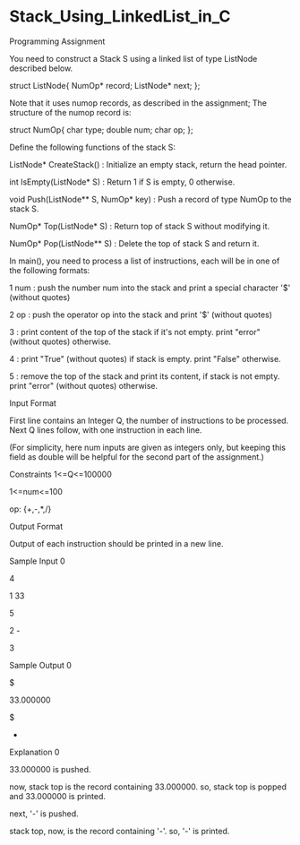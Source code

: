 # Stack_Using_LinkedList_in_C
Programming Assignment

You need to construct a Stack S using a linked list of type ListNode described below.

struct ListNode{
    NumOp* record;
    ListNode* next;
};

Note that it uses numop records, as described in the assignment; The structure of the numop record is:

struct NumOp{
    char type;
    double num;
    char op;
};

Define the following functions of the stack S:

ListNode* CreateStack() : Initialize an empty stack, return the head pointer.

int IsEmpty(ListNode* S) : Return 1 if S is empty, 0 otherwise.

void Push(ListNode** S, NumOp* key) : Push a record of type NumOp to the stack S.

NumOp* Top(ListNode* S) : Return top of stack S without modifying it.

NumOp* Pop(ListNode** S) : Delete the top of stack S and return it.

In main(), you need to process a list of instructions, each will be in one of the following formats:

1 num : push the number num into the stack and print a special character '$' (without quotes)

2 op : push the operator op into the stack and print '$' (without quotes)

3 : print content of the top of the stack if it's not empty. print "error" (without quotes) otherwise.

4 : print "True" (without quotes) if stack is empty. print "False" otherwise.

5 : remove the top of the stack and print its content, if stack is not empty. print "error" (without quotes) otherwise.

Input Format

First line contains an Integer Q, the number of instructions to be processed. Next Q lines follow, with one instruction in each line.

(For simplicity, here num inputs are given as integers only, but keeping this field as double will be helpful for the second part of the assignment.)

Constraints
1<=Q<=100000

1<=num<=100

op: {+,-,*,/}

Output Format

Output of each instruction should be printed in a new line.

Sample Input 0

4

1 33

5

2 -

3

Sample Output 0

$

33.000000

$

-

Explanation 0

33.000000 is pushed.

now, stack top is the record containing 33.000000. so, stack top is popped and 33.000000 is printed.

next, '-' is pushed.

stack top, now, is the record containing '-'. so, '-' is printed.


